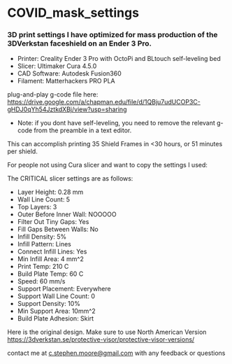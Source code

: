 # COVID_mask_settings
### 3D print settings I have optimized for mass production of the 3DVerkstan faceshield on an Ender 3 Pro.  

* Printer: Creality Ender 3 Pro with OctoPi and BLtouch self-leveling bed
* Slicer: Ultimaker Cura 4.5.0
* CAD Software: Autodesk Fusion360
* Filament: Matterhackers PRO PLA

plug-and-play g-code file here: https://drive.google.com/a/chapman.edu/file/d/1QBju7udUCOP3C-gHDJ0qYh54JztkdXBj/view?usp=sharing
* Note: if you dont have self-leveling, you need to remove the relevant g-code from the preamble in a text editor.

This can accomplish printing 35 Shield Frames in <30 hours, or 51 minutes per shield.  

For people not using Cura slicer and want to copy the settings I used: 

The CRITICAL slicer settings are as follows: 
* Layer Height: 0.28 mm
* Wall Line Count: 5 
* Top Layers: 3
* Outer Before Inner Wall: NOOOOO
* Filter Out Tiny Gaps: Yes
* Fill Gaps Between Walls: No
* Infill Density: 5%
* Infill Pattern: Lines
* Connect Infill Lines: Yes
* Min Infill Area: 4 mm^2
* Print Temp: 210 C
* Build Plate Temp: 60 C
* Speed: 60 mm/s
* Support Placement: Everywhere
* Support Wall Line Count: 0
* Support Density: 10%
* Min Support Area: 10mm^2
* Build Plate Adhesion: Skirt


Here is the original design.  Make sure to use North American Version 
https://3dverkstan.se/protective-visor/protective-visor-versions/

contact me at c.stephen.moore@gmail.com with any feedback or questions
